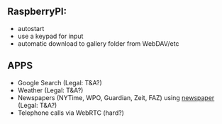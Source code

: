 ## RaspberryPI:
* autostart
* use a keypad for input
* automatic download to gallery folder from WebDAV/etc

## APPS

* Google Search (Legal: T&A?)
* Weather (Legal: T&A?)
* Newspapers (NYTime, WPO, Guardian, Zeit, FAZ) using [newspaper](https://pypi.python.org/pypi/newspaper) (Legal: T&A?)
* Telephone calls via WebRTC (hard?)

